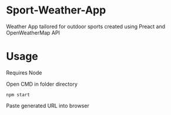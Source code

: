 # Sport-Weather-App
Weather App tailored for outdoor sports created using Preact and OpenWeatherMap API

# Usage
Requires Node

Open CMD in folder directory
```node
npm start 
```

Paste generated URL into browser
